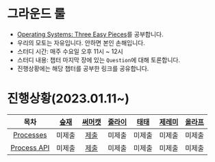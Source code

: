 # 그라운드 룰
* [Operating Systems: Three Easy Pieces](https://pages.cs.wisc.edu/~remzi/OSTEP/#book-chapters)를 공부합니다.
* 우리의 모토는 자유입니다. 안하면 본인 손해입니다.
* 스터디 시간: 매주 수요일 오후 11시 ~ 12시
* 스터디 내용: 챕터 마지막 장에 있는 `Question`에 대해 토론합니다.
* 진행상황에는 해당 챕터를 공부한 링크를 공유합니다.

# 진행상황(2023.01.11~)
|목차| [숲재](https://github.com/forestjae) | [써머캣](https://github.com/dev-summer) | [줄라이](https://github.com/july911) | [태태](https://github.com/uuu1101) | [제레미](https://github.com/yjjem) | [올라프](https://github.com/1consumption) |
| :-: | :-: | :-: | :-: | :-: | :-: | :-: |
|[Processes](https://pages.cs.wisc.edu/~remzi/OSTEP/cpu-intro.pdf)| 미제출 | [제출](https://github.com/dev-summer/OS-Study/blob/summercat/Virtualization/4_Processes.md) | 미제출 | 미제출 | 미제출 | 미제출 |
|[Process API](https://pages.cs.wisc.edu/~remzi/OSTEP/cpu-api.pdf)| 미제출 | [제출](https://github.com/dev-summer/OS-Study/blob/summercat/Virtualization/5_Proceess_API.md) | 미제출 | 미제출 | 미제출 | 미제출 |
